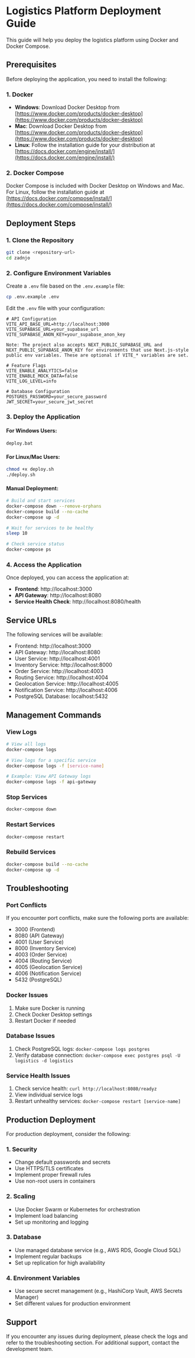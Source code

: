 # Logistics Platform Deployment Guide

This guide will help you deploy the logistics platform using Docker and Docker Compose.

## Prerequisites

Before deploying the application, you need to install the following:

### 1. Docker
- **Windows**: Download Docker Desktop from [https://www.docker.com/products/docker-desktop](https://www.docker.com/products/docker-desktop)
- **Mac**: Download Docker Desktop from [https://www.docker.com/products/docker-desktop](https://www.docker.com/products/docker-desktop)
- **Linux**: Follow the installation guide for your distribution at [https://docs.docker.com/engine/install/](https://docs.docker.com/engine/install/)

### 2. Docker Compose
Docker Compose is included with Docker Desktop on Windows and Mac. For Linux, follow the installation guide at [https://docs.docker.com/compose/install/](https://docs.docker.com/compose/install/)

## Deployment Steps

### 1. Clone the Repository
```bash
git clone <repository-url>
cd zadnjo
```

### 2. Configure Environment Variables
Create a `.env` file based on the `.env.example` file:
```bash
cp .env.example .env
```

Edit the `.env` file with your configuration:
```
# API Configuration
VITE_API_BASE_URL=http://localhost:3000
VITE_SUPABASE_URL=your_supabase_url
VITE_SUPABASE_ANON_KEY=your_supabase_anon_key

Note: The project also accepts NEXT_PUBLIC_SUPABASE_URL and NEXT_PUBLIC_SUPABASE_ANON_KEY for environments that use Next.js-style public env variables. These are optional if VITE_* variables are set.

# Feature Flags
VITE_ENABLE_ANALYTICS=false
VITE_ENABLE_MOCK_DATA=false
VITE_LOG_LEVEL=info

# Database Configuration
POSTGRES_PASSWORD=your_secure_password
JWT_SECRET=your_secure_jwt_secret
```

### 3. Deploy the Application

#### For Windows Users:
```cmd
deploy.bat
```

#### For Linux/Mac Users:
```bash
chmod +x deploy.sh
./deploy.sh
```

#### Manual Deployment:
```bash
# Build and start services
docker-compose down --remove-orphans
docker-compose build --no-cache
docker-compose up -d

# Wait for services to be healthy
sleep 10

# Check service status
docker-compose ps
```

### 4. Access the Application

Once deployed, you can access the application at:
- **Frontend**: http://localhost:3000
- **API Gateway**: http://localhost:8080
- **Service Health Check**: http://localhost:8080/health

## Service URLs

The following services will be available:
- Frontend: http://localhost:3000
- API Gateway: http://localhost:8080
- User Service: http://localhost:4001
- Inventory Service: http://localhost:8000
- Order Service: http://localhost:4003
- Routing Service: http://localhost:4004
- Geolocation Service: http://localhost:4005
- Notification Service: http://localhost:4006
- PostgreSQL Database: localhost:5432

## Management Commands

### View Logs
```bash
# View all logs
docker-compose logs

# View logs for a specific service
docker-compose logs -f [service-name]

# Example: View API Gateway logs
docker-compose logs -f api-gateway
```

### Stop Services
```bash
docker-compose down
```

### Restart Services
```bash
docker-compose restart
```

### Rebuild Services
```bash
docker-compose build --no-cache
docker-compose up -d
```

## Troubleshooting

### Port Conflicts
If you encounter port conflicts, make sure the following ports are available:
- 3000 (Frontend)
- 8080 (API Gateway)
- 4001 (User Service)
- 8000 (Inventory Service)
- 4003 (Order Service)
- 4004 (Routing Service)
- 4005 (Geolocation Service)
- 4006 (Notification Service)
- 5432 (PostgreSQL)

### Docker Issues
1. Make sure Docker is running
2. Check Docker Desktop settings
3. Restart Docker if needed

### Database Issues
1. Check PostgreSQL logs: `docker-compose logs postgres`
2. Verify database connection: `docker-compose exec postgres psql -U logistics -d logistics`

### Service Health Issues
1. Check service health: `curl http://localhost:8080/readyz`
2. View individual service logs
3. Restart unhealthy services: `docker-compose restart [service-name]`

## Production Deployment

For production deployment, consider the following:

### 1. Security
- Change default passwords and secrets
- Use HTTPS/TLS certificates
- Implement proper firewall rules
- Use non-root users in containers

### 2. Scaling
- Use Docker Swarm or Kubernetes for orchestration
- Implement load balancing
- Set up monitoring and logging

### 3. Database
- Use managed database service (e.g., AWS RDS, Google Cloud SQL)
- Implement regular backups
- Set up replication for high availability

### 4. Environment Variables
- Use secure secret management (e.g., HashiCorp Vault, AWS Secrets Manager)
- Set different values for production environment

## Support

If you encounter any issues during deployment, please check the logs and refer to the troubleshooting section. For additional support, contact the development team.